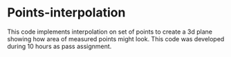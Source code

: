 # Points-interpolation

This code implements interpolation on set of points to create a 3d plane showing how area of measured points might look. This code was developed during 10 hours as pass assignment.
